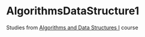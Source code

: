 # AlgorithmsDataStructure1
Studies from [Algorithms and Data Structures I](https://uspdigital.usp.br/jupiterweb/obterDisciplina?nomdis=&sgldis=SCC0202) course
